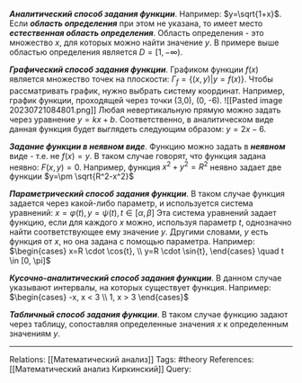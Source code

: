 ***Аналитический способ задания функции***. Например: $y=\sqrt{1+x}$. 
Если ***область определения*** при этом не указана, то имеет место ***естественная область определения***. Область определения - это множество $x$, для которых можно найти значение $y$. В примере выше областью определения является $D=[1,-\infty)$. 

***Графический способ задания функции***. Графиком функции $f(x)$ является множество точек на плоскости: $\Gamma_f=\{(x,y)|y=f(x)\}$. Чтобы рассматривать график, нужно выбрать систему координат. Например, график функции, проходящей через точки (3,0), (0, -6). 
![[Pasted image 20230721084801.png]]
Любая невертикальную прямую можно задать через уравнение $y=kx+b$. 
Соответственно, в аналитическом виде данная функция будет выглядеть следующим образом: $y=2x-6$. 

***Задание функции в неявном виде***. Функцию можно задать в ***неявном*** виде - т.е. не $f(x)=y$. В таком случае говорят, что функция задана неявно: $F(x,y)=0$. Например, функция $x^2+y^2=R^2$ неявно задает две функции $y=\pm \sqrt{R^2-x^2}$

***Параметрический способ задания функции***. В таком случае функция задается через какой-либо параметр, и используется система уравнений: 
$x=\varphi(t), y=\psi(t), t \in [\alpha,\beta]$
Эта система уравнений задает функцию, если для каждого $x$ можно, используя параметр $t$, однозначно найти соответствующее ему значение $y$. Другими словами, $y$ есть функция от $x$, но она задана с помощью параметра. 
Например:
$\begin{cases} x=R \cdot \cos{t}, \\ y=R \cdot \sin{t}, \end{cases} \quad t \in [0, \pi]$

***Кусочно-аналитический способ задания функции***. В данном случае указывают интервалы, на которых существует функция. Например:
$\begin{cases} -x, x < 3 \\ 1, x > 3 \end{cases}$

***Табличный способ задания функции***. В таком случае функцию задают через таблицу, сопоставляя определенные значения $x$ к определенным значениям $y$. 

___
Relations: [[Математический анализ]] 
Tags: #theory 
References: [[Математический анализ Киркинский]] 
Query: 